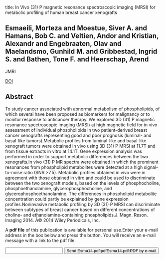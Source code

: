 title: In Vivo (31) P magnetic resonance spectroscopic imaging (MRSI) for metabolic profiling of human breast cancer xenografts

## Esmaeili, Morteza and Moestue, Siver A. and Hamans, Bob C. and Veltien, Andor and Kristian, Alexandr and Engebraaten, Olav and Maelandsmo, Gunhild M. and Gribbestad, Ingrid S. and Bathen, Tone F. and Heerschap, Arend
JMRI

<a href="https://doi.org/10.1002/jmri.24588">DOI</a>

## Abstract
To study cancer associated with abnormal metabolism of phospholipids, of which several have been proposed as biomarkers for malignancy or to monitor response to anticancer therapy. We explored 3D (31) P magnetic resonance spectroscopic imaging (MRSI) at high magnetic field for in vivo assessment of individual phospholipids in two patient-derived breast cancer xenografts representing good and poor prognosis (luminal- and basal-like tumors).Metabolic profiles from luminal-like and basal-like xenograft tumors were obtained in vivo using 3D (31) P MRSI at 11.7T and from tissue extracts in vitro at 14.1T. Gene expression analysis was performed in order to support metabolic differences between the two xenografts.In vivo (31) P MR spectra were obtained in which the prominent resonances from phospholipid metabolites were detected at a high signal-to-noise ratio (SNR >7.5). Metabolic profiles obtained in vivo were in agreement with those obtained in vitro and could be used to discriminate between the two xenograft models, based on the levels of phosphocholine, phosphoethanolamine, glycerophosphocholine, and glycerophosphoethanolamine. The differences in phospholipid metabolite concentration could partly be explained by gene expression profiles.Noninvasive metabolic profiling by 3D (31) P MRSI can discriminate between subtypes of breast cancer based on different concentrations of choline- and ethanolamine-containing phospholipids.J. Magn. Reson. Imaging 2014. Â© 2014 Wiley Periodicals, Inc.

A <b>pdf file</b> of this publication is available for personal use.Enter your e-mail address in the box below and press the button. You will receive an e-mail message with a link to the pdf file.
<form action="sender.php">  <input type="text" name="email">  <input type="submit" value="Send Esma14.pdf:pdfEsma14.pdf:PDF by e-mail"></form>